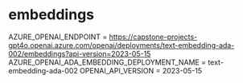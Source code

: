 # embeddings
AZURE_OPENAI_ENDPOINT = https://capstone-projects-gpt4o.openai.azure.com/openai/deployments/text-embedding-ada-002/embeddings?api-version=2023-05-15
AZURE_OPENAI_ADA_EMBEDDING_DEPLOYMENT_NAME = text-embedding-ada-002
OPENAI_API_VERSION = 2023-05-15
